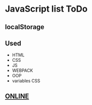 # JavaScript list ToDo
## localStorage

## Used
* HTML
* CSS
* JS
* WEBPACK
* OOP
* variables CSS

## [ONLINE](https://michalwr88.github.io/ToDoList_js/)
